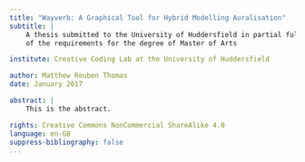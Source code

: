 ```yaml
---
title: "Wayverb: A Graphical Tool for Hybrid Modelling Auralisation"
subtitle: |
    A thesis submitted to the University of Huddersfield in partial fulfilment
    of the requirements for the degree of Master of Arts

institute: Creative Coding Lab at the University of Huddersfield

author: Matthew Reuben Thomas
date: January 2017

abstract: |
    This is the abstract.

rights: Creative Commons NonCommercial ShareAlike 4.0
language: en-GB
suppress-bibliography: false
...
```

